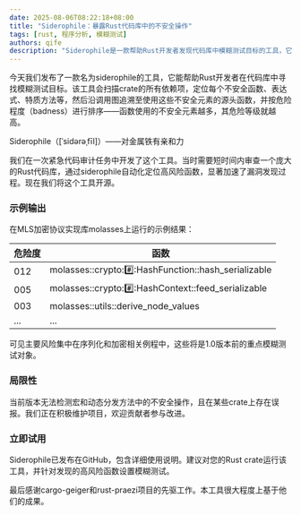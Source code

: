 ```yaml
---
date: 2025-08-06T08:22:18+08:00
title: "Siderophile：暴露Rust代码库中的不安全操作"
tags: [rust, 程序分析, 模糊测试]
authors: qife
description: "Siderophile是一款帮助Rust开发者发现代码库中模糊测试目标的工具，它能追踪依赖项中的不安全函数并评估风险等级，提升代码审计效率。"
---
```


今天我们发布了一款名为siderophile的工具，它能帮助Rust开发者在代码库中寻找模糊测试目标。该工具会扫描crate的所有依赖项，定位每个不安全函数、表达式、特质方法等，然后沿调用图追溯至使用这些不安全元素的源头函数，并按危险程度（badness）进行排序——函数使用的不安全元素越多，其危险等级就越高。

Siderophile（[ˈsidərəˌfīl]）——对金属铁有亲和力

我们在一次紧急代码审计任务中开发了这个工具。当时需要短时间内审查一个庞大的Rust代码库，通过siderophile自动化定位高风险函数，显著加速了漏洞发现过程。现在我们将这个工具开源。

### 示例输出
在MLS加密协议实现库molasses上运行的示例结果：

| 危险度 | 函数 |
|--------|------|
| 012 | molasses::crypto::hash::HashFunction::hash_serializable |
| 005 | molasses::crypto::hash::HashContext::feed_serializable |
| 003 | molasses::utils::derive_node_values |
| ... | ... |

可见主要风险集中在序列化和加密相关例程中，这些将是1.0版本前的重点模糊测试对象。

### 局限性
当前版本无法检测宏和动态分发方法中的不安全操作，且在某些crate上存在误报。我们正在积极维护项目，欢迎贡献者参与改进。

### 立即试用
Siderophile已发布在GitHub，包含详细使用说明。建议对您的Rust crate运行该工具，并针对发现的高风险函数设置模糊测试。

最后感谢cargo-geiger和rust-praezi项目的先驱工作。本工具很大程度上基于他们的成果。